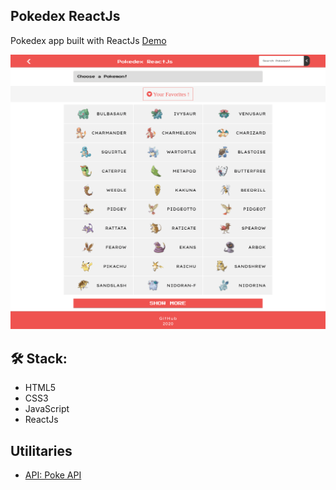 ## Pokedex ReactJs

Pokedex app built with ReactJs 
<a href="https://pokedex-react-one.vercel.app/">Demo</a>

<img src="https://github.com/kleberMRocha/pokedex-react/blob/master/src/assets/screenshot/screencapture.png"  width="700" alt="Pokemon">

## 🛠 Stack:

- HTML5
- CSS3
- JavaScript
- ReactJs

## Utilitaries
- <a href="https://pokeapi.co/" target="blank">API: Poke API</a>

